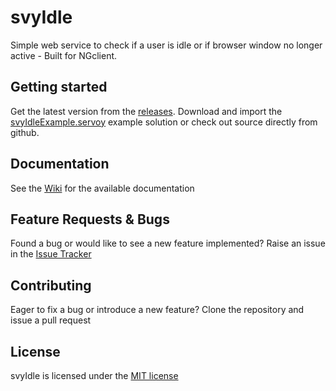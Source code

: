 # svyIdle
Simple web service to check if a user is idle or if browser window no longer active - Built for NGclient.

Getting started
-------------

Get the latest version from the [releases](https://github.com/Servoy/svyIdle/releases). Download and import the [svyIdleExample.servoy](https://github.com/Servoy/svyIdle/releases/download/1.0.0/svyIdleExample.servoy) example solution or check out source directly from github.

Documentation
-------------
See the [Wiki](https://github.com/Servoy/svyIdle/wiki) for the available documentation

Feature Requests & Bugs
-----------------------
Found a bug or would like to see a new feature implemented? Raise an issue in the [Issue Tracker](https://github.com/Servoy/svyIdle/issues)


Contributing
-------------
Eager to fix a bug or introduce a new feature? Clone the repository and issue a pull request


License
-------
svyIdle is licensed under the [MIT license](https://opensource.org/licenses/MIT)
